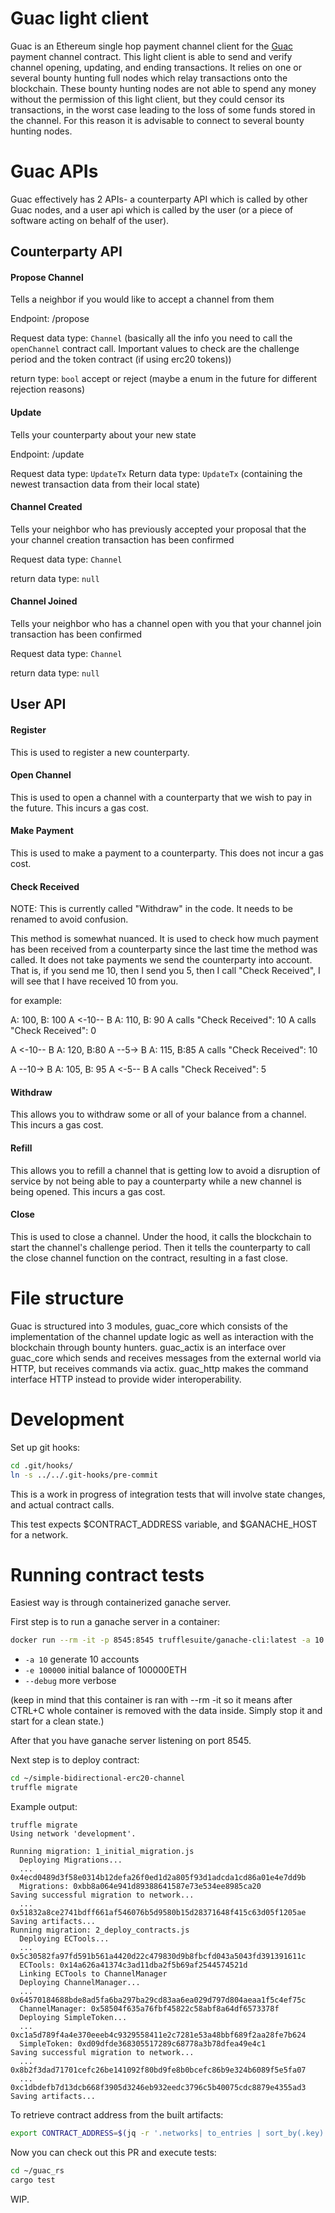# Guac light client

Guac is an Ethereum single hop payment channel client for the [Guac](https://github.com/althea-mesh/guac)
payment channel contract. This light client is able to send and verify channel opening, updating, and
ending transactions. It relies on one or several bounty hunting full nodes which relay transactions
onto the blockchain. These bounty hunting nodes are not able to spend any money without the
permission of this light client, but they could censor its transactions, in the worst case leading
to the loss of some funds stored in the channel. For this reason it is advisable to connect to
several bounty hunting nodes.

# Guac APIs

Guac effectively has 2 APIs- a counterparty API which is called by other Guac nodes, and a user api which is called by the user (or a piece of software acting on behalf of the user).

## Counterparty API

#### Propose Channel

Tells a neighbor if you would like to accept a channel from them

Endpoint: /propose

Request data type: `Channel` (basically all the info you need to call the
`openChannel` contract call. Important values to check are the challenge period and the token
contract (if using erc20 tokens))

return type: `bool` accept or reject (maybe a enum in the future for different rejection reasons)

#### Update

Tells your counterparty about your new state

Endpoint: /update

Request data type: `UpdateTx`
Return data type: `UpdateTx` (containing the newest transaction data from their local state)

#### Channel Created

Tells your neighbor who has previously accepted your proposal that the your channel creation transaction
has been confirmed

Request data type: `Channel`

return data type: `null`

#### Channel Joined

Tells your neighbor who has a channel open with you that your channel join transaction has been confirmed

Request data type: `Channel`

return data type: `null`

## User API

#### Register

This is used to register a new counterparty.

#### Open Channel

This is used to open a channel with a counterparty that we wish to pay in the future. This incurs a gas cost.

#### Make Payment

This is used to make a payment to a counterparty. This does not incur a gas cost.

#### Check Received

NOTE: This is currently called "Withdraw" in the code. It needs to be renamed to avoid confusion.

This method is somewhat nuanced. It is used to check how much payment has been received from a counterparty since the last time the method was called. It does not take payments we send the counterparty into account. That is, if you send me 10, then I send you 5, then I call "Check Received", I will see that I have received 10 from you.

for example:

A: 100, B: 100
A <-10-- B
A: 110, B: 90
A calls "Check Received": 10
A calls "Check Received": 0

A <-10-- B
A: 120, B:80
A --5-> B
A: 115, B:85
A calls "Check Received": 10

A --10-> B
A: 105, B: 95
A <-5-- B
A calls "Check Received": 5

#### Withdraw

This allows you to withdraw some or all of your balance from a channel. This incurs a gas cost.

#### Refill

This allows you to refill a channel that is getting low to avoid a disruption of service by not being able to pay a counterparty while a new channel is being opened. This incurs a gas cost.

#### Close

This is used to close a channel. Under the hood, it calls the blockchain to start the channel's challenge period. Then it tells the counterparty to call the close channel function on the contract, resulting in a fast close.

# File structure

Guac is structured into 3 modules, guac_core which consists of the implementation of the channel
update logic as well as interaction with the blockchain through bounty hunters. guac_actix is an
interface over guac_core which sends and receives messages from the external world via HTTP, but
receives commands via actix. guac_http makes the command interface HTTP instead to provide wider
interoperability.

# Development

Set up git hooks:

```sh
cd .git/hooks/
ln -s ../../.git-hooks/pre-commit
```

This is a work in progress of integration tests that will involve state changes, and actual contract calls.

This test expects $CONTRACT_ADDRESS variable, and $GANACHE_HOST for a
network.

# Running contract tests

Easiest way is through containerized ganache server.

First step is to run a ganache server in a container:

```sh
docker run --rm -it -p 8545:8545 trufflesuite/ganache-cli:latest -a 10 -e 100000  --debug
```

- `-a 10` generate 10 accounts
- `-e 100000` initial balance of 100000ETH
- `--debug` more verbose

(keep in mind that this container is ran with --rm -it so it means after CTRL+C whole container is removed with the data inside. Simply stop it and start for a clean state.)

After that you have ganache server listening on port 8545.

Next step is to deploy contract:

```sh
cd ~/simple-bidirectional-erc20-channel
truffle migrate
```

Example output:

```
truffle migrate
Using network 'development'.

Running migration: 1_initial_migration.js
  Deploying Migrations...
  ... 0x4ecd0489d3f58e0314b12defa26f0ed1d2a805f93d1adcda1cd86a01e4e7dd9b
  Migrations: 0xbb8a064e941d89388641587e73e534ee8985ca20
Saving successful migration to network...
  ... 0x51832a8ce2741bdff661af546076b5d9580b15d28371648f415c63d05f1205ae
Saving artifacts...
Running migration: 2_deploy_contracts.js
  Deploying ECTools...
  ... 0x5c30582fa97fd591b561a4420d22c479830d9b8fbcfd043a5043fd391391611c
  ECTools: 0x14a626a41374c3ad11dba2f5b69af2544574521d
  Linking ECTools to ChannelManager
  Deploying ChannelManager...
  ... 0x64570184688bde8ad5fa6ba297ba29cd83aa6ea029d797d804aeaa1f5c4ef75c
  ChannelManager: 0x58504f635a76fbf45822c58abf8a64df6573378f
  Deploying SimpleToken...
  ... 0xc1a5d789f4a4e370eeeb4c9329558411e2c7281e53a48bbf689f2aa28fe7b624
  SimpleToken: 0xd09dfde368305517289c68778a3b78dfea49e4c1
Saving successful migration to network...
  ... 0x8b2f3dad71701cefc26be141092f80bd9fe8b0bcefc86b9e324b6089f5e5fa07
  ... 0xc1dbdefb7d13dcb668f3905d3246eb932eedc3796c5b40075cdc8879e4355ad3
Saving artifacts...
```

To retrieve contract address from the built artifacts:

```sh
export CONTRACT_ADDRESS=$(jq -r '.networks| to_entries | sort_by(.key) | last.value.address' build/contracts/ChannelManager.json)
```

Now you can check out this PR and execute tests:

```sh
cd ~/guac_rs
cargo test
```

WIP.
